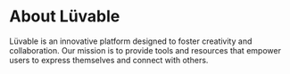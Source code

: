 # About Lüvable

Lüvable is an innovative platform designed to foster creativity and collaboration. Our mission is to provide tools and resources that empower users to express themselves and connect with others.